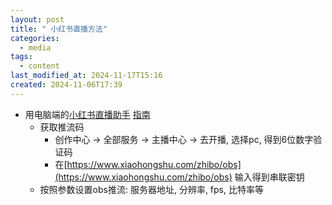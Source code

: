 ```yaml
---
layout: post
title: " 小红书直播方法"
categories:
  - media
tags:
  - content
last_modified_at: 2024-11-17T15:16
created: 2024-11-06T17:39
---
```


- 用电脑端的[小红书直播助手](https://www.xiaohongshu.com/zhibo/login) [指南](https://doc.weixin.qq.com/d。c/w3_AAsA3AbDAO09mTyAcIdQm0EXTK6lG?scode=ANAAyQcbAAgQEruBafAAsA3AbDAO0) 
	- 获取推流码
		- 创作中心 -> 全部服务 -> 主播中心 -> 去开播, 选择pc, 得到6位数字验证码
		- 在[https://www.xiaohongshu.com/zhibo/obs](https://www.xiaohongshu.com/zhibo/obs) 输入得到串联密钥
	- 按照参数设置obs推流: 服务器地址, 分辨率, fps, 比特率等